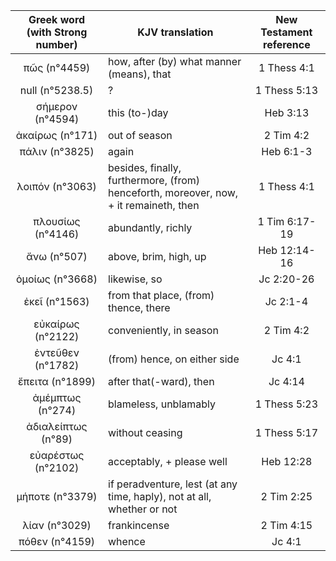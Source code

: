 |Greek word (with Strong number)|KJV translation|New Testament reference|
|:---:|-----|:---:|
πῶς (n°4459)|how, after (by) what manner (means), that|1 Thess 4:1|
null (n°5238.5)|?|1 Thess 5:13|
σήμερον (n°4594)|this  (to-)day|Heb 3:13|
ἀκαίρως (n°171)|out of season|2 Tim 4:2|
πάλιν (n°3825)|again|Heb 6:1-3|
λοιπόν (n°3063)|besides, finally, furthermore, (from) henceforth,  moreover, now, + it remaineth, then|1 Thess 4:1|
πλουσίως (n°4146)|abundantly, richly|1 Tim 6:17-19|
ἄνω (n°507)|above, brim, high, up|Heb 12:14-16|
ὁμοίως (n°3668)|likewise, so|Jc 2:20-26|
ἐκεῖ (n°1563)|from that place, (from) thence, there|Jc 2:1-4|
εὐκαίρως (n°2122)|conveniently, in season|2 Tim 4:2|
ἐντεῦθεν (n°1782)|(from) hence, on either side|Jc 4:1|
ἔπειτα (n°1899)|after that(-ward), then|Jc 4:14|
ἀμέμπτως (n°274)|blameless, unblamably|1 Thess 5:23|
ἀδιαλείπτως (n°89)|without ceasing|1 Thess 5:17|
εὐαρέστως (n°2102)|acceptably, + please well|Heb 12:28|
μήποτε (n°3379)|if  peradventure, lest (at any time, haply), not at all, whether or not|2 Tim 2:25|
λίαν (n°3029)|frankincense|2 Tim 4:15|
πόθεν (n°4159)|whence|Jc 4:1|

